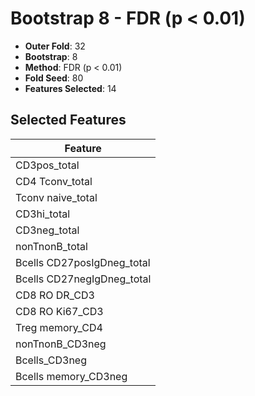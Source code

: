 # Bootstrap 8 - FDR (p < 0.01)

- **Outer Fold**: 32
- **Bootstrap**: 8
- **Method**: FDR (p < 0.01)
- **Fold Seed**: 80
- **Features Selected**: 14

## Selected Features

| Feature |
|---------|
| CD3pos_total |
| CD4 Tconv_total |
| Tconv naive_total |
| CD3hi_total |
| CD3neg_total |
| nonTnonB_total |
| Bcells CD27posIgDneg_total |
| Bcells CD27negIgDneg_total |
| CD8 RO DR_CD3 |
| CD8  RO Ki67_CD3 |
| Treg memory_CD4 |
| nonTnonB_CD3neg |
| Bcells_CD3neg |
| Bcells memory_CD3neg |
